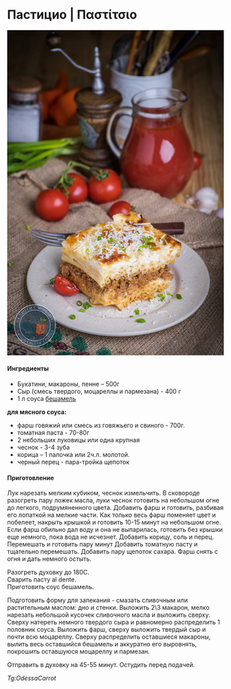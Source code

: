 # Пастицио \| Παστίτσιο

![Пастицио](../../pics/39c0f8f86c0175c49d802.jpg)

#### Ингредиенты

* Букатини, макароны, пенне – 500г
* Сыр \(смесь твердого, моцареллы и пармезана\) - 400 г
* 1 л соуса [бешамель](https://mars9n9.github.io/%D0%A1%D0%BE%D1%83%D1%81%D1%8B/besciamella.html)

**для мясного соуса:**

* фарш говяжий или  смесь из говяжьего и свиного - 700г.
* томатная паста - 70-80г
* 2 небольших луковицы или одна крупная
* чеснок - 3-4 зуба
* корица – 1 палочка или 2ч.л. молотой.
* черный перец - пара-тройка щепоток

#### Приготовление

Лук нарезать мелким кубиком, чеснок измельчить. В сковороде разогреть пару ложек масла, луки чеснок готовить на небольшом огне до легкого, подрумяненного цвета. Добавить фарш и готовить, разбивая его лопаткой на мелкие части. Как только весь фарш поменяет цвет и побелеет, накрыть крышкой и готовить 10-15 минут на небольшом огне. Если фарш обильно дал воду и она не выпарилась, готовить без крышки еще немного, пока вода не исчезнет. Добавить корицу, соль и перец. Перемешать и готовить пару минут Добавить томатную пасту и тщательно перемешать. Добавить пару щепоток сахара. Фарш снять с огня и дать немного остыть.

Разогреть духовку до 180С.  
Сварить пасту al dente.  
Приготовить соус бешамель.

Подготовить форму для запекания - смазать сливочным или растительным маслом: дно и стенки. Выложить 2\3 макарон, мелко нарезать небольшой кусочек сливочного масла и выложить сверху. Сверху натереть немного твердого сыра и равномерно распределить 1 половник соуса. Выложить фарш, сверху выложить твердый сыр и почти всю моцареллу. Сверху распределить оставшиеся макароны, вылить весь оставшийся бешамель и аккуратно его выровнять, покрошить оставшуюся моцареллу и пармезан.

Отправить в духовку на 45-55 минут. Остудить перед подачей.

*Tg:OdessaCarrot*
